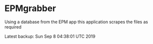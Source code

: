 # EPMgrabber
Using a database from the EPM app this application scrapes the files as required


Latest backup: Sun Sep 8 04:38:01 UTC 2019
